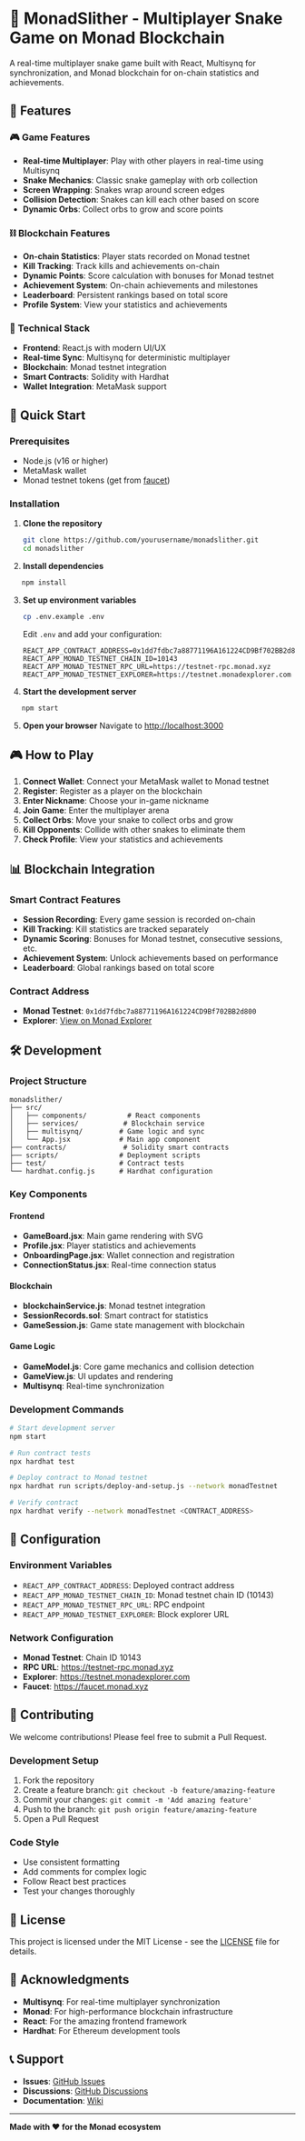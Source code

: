 # 🐍 MonadSlither - Multiplayer Snake Game on Monad Blockchain

A real-time multiplayer snake game built with React, Multisynq for synchronization, and Monad blockchain for on-chain statistics and achievements.

## 🌟 Features

### 🎮 Game Features
- **Real-time Multiplayer**: Play with other players in real-time using Multisynq
- **Snake Mechanics**: Classic snake gameplay with orb collection
- **Screen Wrapping**: Snakes wrap around screen edges
- **Collision Detection**: Snakes can kill each other based on score
- **Dynamic Orbs**: Collect orbs to grow and score points

### ⛓️ Blockchain Features
- **On-chain Statistics**: Player stats recorded on Monad testnet
- **Kill Tracking**: Track kills and achievements on-chain
- **Dynamic Points**: Score calculation with bonuses for Monad testnet
- **Achievement System**: On-chain achievements and milestones
- **Leaderboard**: Persistent rankings based on total score
- **Profile System**: View your statistics and achievements

### 🎯 Technical Stack
- **Frontend**: React.js with modern UI/UX
- **Real-time Sync**: Multisynq for deterministic multiplayer
- **Blockchain**: Monad testnet integration
- **Smart Contracts**: Solidity with Hardhat
- **Wallet Integration**: MetaMask support

## 🚀 Quick Start

### Prerequisites
- Node.js (v16 or higher)
- MetaMask wallet
- Monad testnet tokens (get from [faucet](https://faucet.monad.xyz))

### Installation

1. **Clone the repository**
   ```bash
   git clone https://github.com/yourusername/monadslither.git
   cd monadslither
   ```

2. **Install dependencies**
```bash
   npm install
   ```

3. **Set up environment variables**
   ```bash
   cp .env.example .env
   ```
   
   Edit `.env` and add your configuration:
   ```env
   REACT_APP_CONTRACT_ADDRESS=0x1dd7fdbc7a88771196A161224CD9Bf702BB2d800
   REACT_APP_MONAD_TESTNET_CHAIN_ID=10143
   REACT_APP_MONAD_TESTNET_RPC_URL=https://testnet-rpc.monad.xyz
   REACT_APP_MONAD_TESTNET_EXPLORER=https://testnet.monadexplorer.com
   ```

4. **Start the development server**
```bash
   npm start
   ```

5. **Open your browser**
   Navigate to [http://localhost:3000](http://localhost:3000)

## 🎮 How to Play

1. **Connect Wallet**: Connect your MetaMask wallet to Monad testnet
2. **Register**: Register as a player on the blockchain
3. **Enter Nickname**: Choose your in-game nickname
4. **Join Game**: Enter the multiplayer arena
5. **Collect Orbs**: Move your snake to collect orbs and grow
6. **Kill Opponents**: Collide with other snakes to eliminate them
7. **Check Profile**: View your statistics and achievements

## 📊 Blockchain Integration

### Smart Contract Features
- **Session Recording**: Every game session is recorded on-chain
- **Kill Tracking**: Kill statistics are tracked separately
- **Dynamic Scoring**: Bonuses for Monad testnet, consecutive sessions, etc.
- **Achievement System**: Unlock achievements based on performance
- **Leaderboard**: Global rankings based on total score

### Contract Address
- **Monad Testnet**: `0x1dd7fdbc7a88771196A161224CD9Bf702BB2d800`
- **Explorer**: [View on Monad Explorer](https://testnet.monadexplorer.com/address/0x1dd7fdbc7a88771196A161224CD9Bf702BB2d800)

## 🛠️ Development

### Project Structure
```
monadslither/
├── src/
│   ├── components/          # React components
│   ├── services/           # Blockchain service
│   ├── multisynq/         # Game logic and sync
│   └── App.jsx            # Main app component
├── contracts/              # Solidity smart contracts
├── scripts/               # Deployment scripts
├── test/                  # Contract tests
└── hardhat.config.js      # Hardhat configuration
```

### Key Components

#### Frontend
- **GameBoard.jsx**: Main game rendering with SVG
- **Profile.jsx**: Player statistics and achievements
- **OnboardingPage.jsx**: Wallet connection and registration
- **ConnectionStatus.jsx**: Real-time connection status

#### Blockchain
- **blockchainService.js**: Monad testnet integration
- **SessionRecords.sol**: Smart contract for statistics
- **GameSession.js**: Game state management with blockchain

#### Game Logic
- **GameModel.js**: Core game mechanics and collision detection
- **GameView.js**: UI updates and rendering
- **Multisynq**: Real-time synchronization

### Development Commands

```bash
# Start development server
npm start

# Run contract tests
npx hardhat test

# Deploy contract to Monad testnet
npx hardhat run scripts/deploy-and-setup.js --network monadTestnet

# Verify contract
npx hardhat verify --network monadTestnet <CONTRACT_ADDRESS>
```

## 🔧 Configuration

### Environment Variables
- `REACT_APP_CONTRACT_ADDRESS`: Deployed contract address
- `REACT_APP_MONAD_TESTNET_CHAIN_ID`: Monad testnet chain ID (10143)
- `REACT_APP_MONAD_TESTNET_RPC_URL`: RPC endpoint
- `REACT_APP_MONAD_TESTNET_EXPLORER`: Block explorer URL

### Network Configuration
- **Monad Testnet**: Chain ID 10143
- **RPC URL**: https://testnet-rpc.monad.xyz
- **Explorer**: https://testnet.monadexplorer.com
- **Faucet**: https://faucet.monad.xyz

## 🤝 Contributing

We welcome contributions! Please feel free to submit a Pull Request.

### Development Setup
1. Fork the repository
2. Create a feature branch: `git checkout -b feature/amazing-feature`
3. Commit your changes: `git commit -m 'Add amazing feature'`
4. Push to the branch: `git push origin feature/amazing-feature`
5. Open a Pull Request

### Code Style
- Use consistent formatting
- Add comments for complex logic
- Follow React best practices
- Test your changes thoroughly

## 📝 License

This project is licensed under the MIT License - see the [LICENSE](LICENSE) file for details.

## 🙏 Acknowledgments

- **Multisynq**: For real-time multiplayer synchronization
- **Monad**: For high-performance blockchain infrastructure
- **React**: For the amazing frontend framework
- **Hardhat**: For Ethereum development tools

## 📞 Support

- **Issues**: [GitHub Issues](https://github.com/yourusername/monadslither/issues)
- **Discussions**: [GitHub Discussions](https://github.com/yourusername/monadslither/discussions)
- **Documentation**: [Wiki](https://github.com/yourusername/monadslither/wiki)

---

**Made with ❤️ for the Monad ecosystem** 